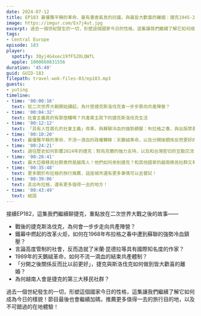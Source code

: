 ```yaml
---
date: 2024-07-12
title: EP183 最優雅平靜的革命、最有書香氣息的抗議，與最皆大歡喜的離婚：捷克1945-2024
image: https://imgur.com/Ex7j4ut.jpg
excerpt: 過去一個世紀發生的一切，形塑這個國家今日的性格，這集讓我們繼續了解它如何成為今日的樣貌！節目最後也會繼續加碼，推薦更多值得一去的旅行目的地，以及不可錯過的在地體驗！
tags:
- Central Europe
episode: 183
player:
  spotify: 3Qyj4G4xec19fF52OLQWfL
  apple: 1000660831556
duration: '45:40'
guid: GUID-183
filepath: travel-wok-files-03/ep183.mp3
guests:
- yuting
timeline:
- time: '00:00:16'
  text: 從二次世界大戰開始講起，為什麼捷克斯洛伐克會一步步靠向共產陣營？
- time: '00:04:32'
  text: 社會主義真的有那麼糟嗎？共產黨主政下的捷克斯洛伐克生活
- time: '00:12:12'
  text: 「具有人性面孔的社會主義」改革，與蘇聯冷血的強勢鎮壓：布拉格之春，與出版禁書的那些作家
- time: '00:18:20'
  text: 最優雅平靜的革命、不流一滴血的政權轉移：天鵝絨革命，以及分開後關係反而更好的捷克與斯洛伐克
- time: '00:24:21'
  text: 過往歷史如何影響2024年的捷克：對烏克蘭的強力支持，以及和台灣密切的互動交流
- time: '00:28:41'
  text: 最大亞裔移民社群竟然是越南人！他們如何來到捷克？和其他國家的越南移民社群又有什麼不同？
- time: '00:35:48'
  text: 更多關於布拉格的旅行推薦，這座城市還有更多事情可以去嘗試！
- time: '00:39:06'
  text: 走出布拉格，還有更多值得一去的地方！
- time: '00:43:49'
  text: 結語
---
```

接續EP182，這集我們繼續聊捷克，重點放在二次世界大戰之後的故事——

* 戰後的捷克斯洛伐克，為何會一步步走向共產陣營？
* 鐵幕中燃起的改革火炬，如何在1968年布拉格之春中遭到蘇聯的強勢冷血鎮壓？
* 言論高度管制的社會，反而造就了米蘭·昆德拉等具有國際知名度的作家？
* 1989年的天鵝絨革命，如何不流一滴血的結束共產體制？
* 「分開之後關係反而比以前更好」，捷克與斯洛伐克如何做到皆大歡喜的離婚？
* 為何越南人會是捷克的第三大移民社群？

過去一個世紀發生的一切，形塑這個國家今日的性格，這集讓我們繼續了解它如何成為今日的樣貌！節目最後也會繼續加碼，推薦更多值得一去的旅行目的地，以及不可錯過的在地體驗！
